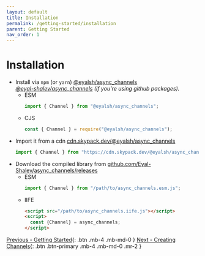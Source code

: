 ```yaml
---
layout: default
title: Installation
permalink: /getting-started/installation
parent: Getting Started
nav_order: 1
---
```


# Installation

- Install via `npm` (or `yarn`)
  [@eyalsh/async_channels](https://npmjs.com/package/@eyalsh/async_channels)\
  _[@eyal-shalev/async_channels](https://github.com/Eyal-Shalev/async_channels/packages/983326)
  (if you're using github packages)._
  - ESM
    ```js
    import { Channel } from "@eyalsh/async_channels";
    ```
  - CJS
    ```js
    const { Channel } = require("@eyalsh/async_channels");
    ```
- Import it from a cdn
  [cdn.skypack.dev/@eyalsh/async_channels](https://cdn.skypack.dev/@eyalsh/async_channels)
  ```js
  import { Channel } from "https://cdn.skypack.dev/@eyalsh/async_channels";
  ```
- Download the compiled library from
  [github.com/Eyal-Shalev/async_channels/releases](https://github.com/Eyal-Shalev/async_channels/releases)
  - ESM
    ```js
    import { Channel } from "/path/to/async_channels.esm.js";
    ```
  - IIFE
    ```html
    <script src="/path/to/async_channels.iife.js"></script>
    <script>
      const {Channel} = async_channels;
    </script>
    ```

<span class="d-flex flex-justify-between">

[Previous - Getting Started](/getting-started){: .btn .mb-4 .mb-md-0 }
[Next - Creating Channels](/getting-started/creating-channels){: .btn .btn-primary .mb-4 .mb-md-0 .mr-2 }

</span>